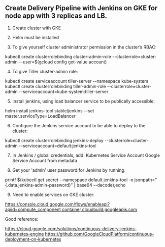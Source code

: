 ## Create Delivery Pipeline with Jenkins on GKE for node app with 3 replicas and LB.

1. Create cluster with GKE

2. Helm must be installed

3. To give yourself cluster administrator permission in the cluster’s RBAC:

kubectl create clusterrolebinding cluster-admin-role --clusterrole=cluster-admin --user=$(gcloud config get-value account)

4. To give Tiller cluster-admin role:

kubectl create serviceaccount tiller-server --namespace kube-system
kubectl create clusterrolebinding tiller-admin-role --clusterrole=cluster-admin --serviceaccount=kube-system:tiller-server

5. Install jenkins, using load balancer service to be publically accessible:

helm install jenkins-tool stable/jenkins --set master.serviceType=LoadBalancer

6. Configure the Jenkins service account to be able to deploy to the cluster:

kubectl create clusterrolebinding jenkins-deploy --clusterrole=cluster-admin --serviceaccount=default:jenkins-tool

7. In Jenkins / global credentials, add:
  Kubernetes Service Account
  Google Service Account from metadata

8. Get your 'admin' user password for Jenkins by running:

printf $(kubectl get secret --namespace default jenkins-tool -o jsonpath="{.data.jenkins-admin-password}" | base64 --decode);echo

9. Need to enable services on GKE cluster:

https://console.cloud.google.com/flows/enableapi?apiid=compute_component,container,cloudbuild.googleapis.com

Good reference: 

https://cloud.google.com/solutions/continuous-delivery-jenkins-kubernetes-engine
https://github.com/GoogleCloudPlatform/continuous-deployment-on-kubernetes